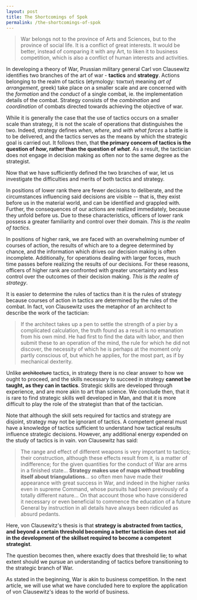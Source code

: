 ```yaml
---
layout: post
title: The Shortcomings of Spok
permalink: /the-shortcomings-of-spok
---
```


> War belongs not to the province of Arts and Sciences, but to the province
of social life. It is a conflict of great interests. It would be better, instead
of comparing it with any Art, to liken it to business competition, which is also
a conflict of human interests and activities.

In developing a theory of War, Prussian military general Carl von Clausewitz
identifies two branches of the art of war - **tactics** and **strategy**.
Actions belonging to the realm of tactics (etymology: τακτική meaning _art of arrangement_, greek)
take place on a smaller scale and are concerned with the _formation_ and the _conduct_ of a single combat,
ie. the implementation details of the combat.
Strategy consists of the _combination_ and _coordination_ of combats directed towards achieving the objective of war.

While it is generally the case that the use of tactics occurs on a smaller scale than strategy, it is not the
scale of operations that distinguishes the two. Indeed, strategy defines _when_, _where_, and _with
what forces_ a battle is to be delivered, and the tactics serves as the means by which the strategic
goal is carried out. It follows then, that **the primary concern of tactics is the question of
_how_, rather than the question of _what_**.
As a result, the tactician does not engage in decision making as often nor to the same degree as the strategist.

Now that we have sufficiently defined the two branches of war, let us investigate the difficulties and
merits of both tactics and strategy.

In positions of lower rank there are fewer decisions to deliberate, and the circumstances influencing said decisions
are visible -- that is, they exist before us in the material world, and can be identified and grappled with. Further, the
consequences of our actions are realized immediately, because they unfold before us. Due to these characteristics,
officers of lower rank possess a greater familiarity and control over their domain.
_This is the realm of tactics_.

In positions of higher rank, we are faced with an overwhelming number of courses of action,
the results of which are to a degree determined by chance, and the information which
drives our decision making is often incomplete. Additionally, for operations dealing with
larger forces, much time passes before realizing the results of our decisions. For these reasons,
officers of higher rank are confronted with greater uncertainty and less control over the outcomes
of their decision making.
_This is the realm of strategy_.

It is easier to determine the rules of tactics than it is the rules of strategy because courses of action in tactics
are determined by the rules of the combat. In fact, von Clausewitz uses the metaphor of an architect to
describe the work of the tactician:

> If the architect takes up a pen to settle the strength of a pier by a complicated calculation,
the truth found as a result is no emanation from his own mind. He had first to find the data with labor,
and then submit these to an operation of the mind, the rule for which he did not discover, the necessity
of which he is perhaps at the moment only partly conscious of, but which he applies, for the most part,
as if by mechanical dexterity.

Unlike ~~architecture~~ tactics, in strategy there is no clear answer to how we ought to
proceed, and the skills necessary to succeed in strategy **cannot be taught, as they can in tactics**.
Strategic skills are developed through experience, and are more akin to art than science.
We conclude then, that it is rare to find strategic skills well developed in Man, and that it is more difficult
to play the role of the strategist than that of the tactician.

Note that although the skill sets required for tactics and strategy are disjoint,
strategy may not be ignorant of tactics.
A competent general must have a knowledge of tactics sufficient to understand how tactical results
influence strategic decisions. However, any additional energy expended on the study of tactics
is in vain. von Clausewitz has said:

> The range and effect of different weapons is very important to tactics; their construction,
although these effects result from it, is a matter of indifference; for the given quantities
for the conduct of War are arms in a finished state... **Strategy makes
use of maps without troubling itself about triangulations**... so often men have made their appearance with great
success in War, and indeed in the higher ranks even in supreme Command, whose pursuits had been
previously of a totally different nature... On that account those who have
considered it necessary or even beneficial to commence the education of a future General by
instruction in all details have always been ridiculed as absurd pedants.

Here, von Clausewitz's thesis is that **strategy is abstracted from tactics, and
beyond a certain threshold becoming a better tactician does not aid in the development of the
skillset required to become a competent strategist**.

The question becomes then, where exactly does that threshold lie; to what extent should we pursue
an understanding of tactics before transitioning to the strategic branch of War.

As stated in the beginning, War is akin to business competition.
In the next article, we will use what we have concluded here to explore the application of
von Clausewitz's ideas to the world of business.


